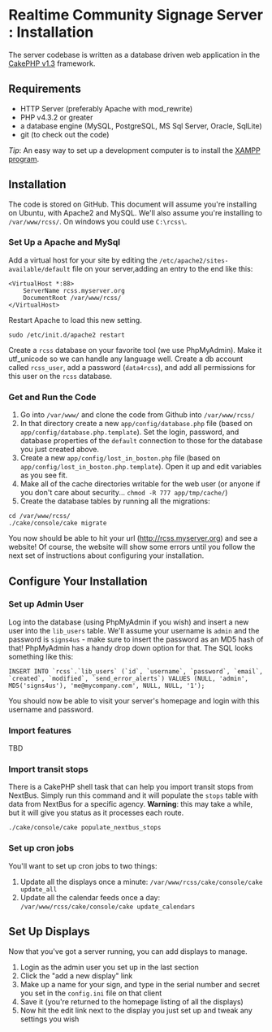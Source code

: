 
Realtime Community Signage Server : Installation
================================================

The server codebase is written as a database driven web application in the 
[CakePHP v1.3](http://cakephp.org/) framework.

Requirements
------------

- HTTP Server (preferably Apache with mod_rewrite)
- PHP v4.3.2 or greater
- a database engine (MySQL, PostgreSQL, MS Sql Server, Oracle, SqlLite)
- git (to check out the code)

*Tip*: An easy way to set up a development computer is to install the 
[XAMPP program](http://www.apachefriends.org/en/xampp.html).

Installation
------------

The code is stored on GitHub. This document will assume you're installing on Ubuntu, with Apache2 and MySQL.  We'll also assume you're installing to `/var/www/rcss/`.  On windows you could use `C:\rcss\`.

### Set Up a Apache and MySql

Add a virtual host for your site by editing the `/etc/apache2/sites-available/default` file on your server,adding an entry to the end like this:

```
<VirtualHost *:88>
    ServerName rcss.myserver.org
    DocumentRoot /var/www/rcss/
</VirtualHost>
```

Restart Apache to load this new setting.
```
sudo /etc/init.d/apache2 restart
```

Create a `rcss` database on your favorite tool (we use 
PhpMyAdmin). Make it utf_unicode so we can handle any language well.  Create a db account called `rcss_user`, add a password (`data4rcss`), and add all permissions for this user on the `rcss` database.

### Get and Run the Code

1. Go into `/var/www/` and clone the code from Github into `/var/www/rcss/`
2. In that directory create a new `app/config/database.php` file (based on `app/config/database.php.template`). Set the login, password, and database properties of the `default` connection to those for the database you just created above.
3. Create a new `app/config/lost_in_boston.php` file (based on  `app/config/lost_in_boston.php.template`). Open it up and edit variables as you see fit.
4. Make all of the cache directories writable for the web user (or anyone 
if you don't care about security... `chmod -R 777 app/tmp/cache/`)
5. Create the database tables by running all the migrations:
```
cd /var/www/rcss/
./cake/console/cake migrate 
```

You now should be able to hit your url (http://rcss.myserver.org) and see a website! Of course, the website will show some errors until you follow the next set of instructions about configuring your installation.

Configure Your Installation
---------------------------

### Set up Admin User

Log into the database (using PhpMyAdmin if you wish) and insert a new user into the `lib_users` table.  We'll assume your username is `admin` and the password is `signs4us` - make sure to insert the password as an MD5 hash of that!  PhpMyAdmin has a handy drop down option for that. The SQL looks something like this:

```
INSERT INTO `rcss`.`lib_users` (`id`, `username`, `password`, `email`, `created`, `modified`, `send_error_alerts`) VALUES (NULL, 'admin', MD5('signs4us'), 'me@mycompany.com', NULL, NULL, '1');
```

You should now be able to visit your server's homepage and login with this username and password.

### Import features

TBD

### Import transit stops

There is a CakePHP shell task that can help you import transit stops from NextBus.  Simply run this command and it will populate the `stops` table with data from NextBus for a specific agency.  **Warning**: this may take a while, but it will give you status as it processes each route.

```
./cake/console/cake populate_nextbus_stops
```

### Set up cron jobs

You'll want to set up cron jobs to two things:

1. Update all the displays once a minute: `/var/www/rcss/cake/console/cake update_all`
2. Update all the calendar feeds once a day: `/var/www/rcss/cake/console/cake update_calendars`

Set Up Displays
---------------

Now that you've got a server running, you can add displays to manage.  

1. Login as the admin user you set up in the last section
2. Click the "add a new display" link
3. Make up a name for your sign, and type in the serial number and secret you set in the `config.ini` file on that client
4. Save it (you're returned to the homepage listing of all the displays)
5. Now hit the edit link next to the display you just set up and tweak any settings you wish



